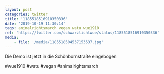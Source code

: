```yaml
---
layout: post
categories: twitter
title: '1185518516910350336'
date: '2019-10-19 11:30:14'
tags: animalrightsmarch vegan watu wue1910
ref: 'https://twitter.com/schwarzlichtwue/status/1185518516910350336'
media:
    - file: '/media/1185518504537153537.jpg'
---
```

Die Demo ist jetzt in die Schönbornstraße eingebogen

#wue1910 #watu #vegan #animalrightsmarch  